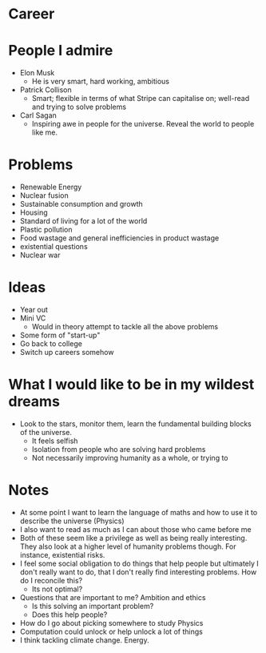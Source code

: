 # Career

# People I admire

* Elon Musk
    * He is very smart, hard working, ambitious 
* Patrick Collison
    * Smart; flexible in terms of what Stripe can capitalise on; well-read and trying to solve problems
* Carl Sagan
    * Inspiring awe in people for the universe. Reveal the world to people like me.
      

# Problems

* Renewable Energy 
* Nuclear fusion
* Sustainable consumption and growth
* Housing
* Standard of living for a lot of the world
* Plastic pollution
* Food wastage and general inefficiencies in product wastage
* existential questions
* Nuclear war

# Ideas

* Year out
* Mini VC
    * Would in theory attempt to tackle all the above problems
* Some form of "start-up"
* Go back to college
* Switch up careers somehow

# What I would like to be in my wildest dreams

* Look to the stars, monitor them, learn the fundamental building blocks of the universe.
    * It feels selfish
    * Isolation from people who are solving hard problems
    * Not necessarily improving humanity as a whole, or trying to
    
# Notes

* At some point I want to learn the language of maths and how to use it to describe the universe (Physics)
* I also want to read as much as I can about those who came before me
* Both of these seem like a privilege as well as being really interesting. They also look at a higher level of humanity
  problems though. For instance, existential risks.
* I feel some social obligation to do things that help people but ultimately I don't really want to do, that I don't
  really find interesting problems. How do I reconcile this?
    * Its not optimal?
* Questions that are important to me? Ambition and ethics
    * Is this solving an important problem?
    * Does this help people?
* How do I go about picking somewhere to study Physics 
* Computation could unlock or help unlock a lot of things
* I think tackling climate change. Energy.
